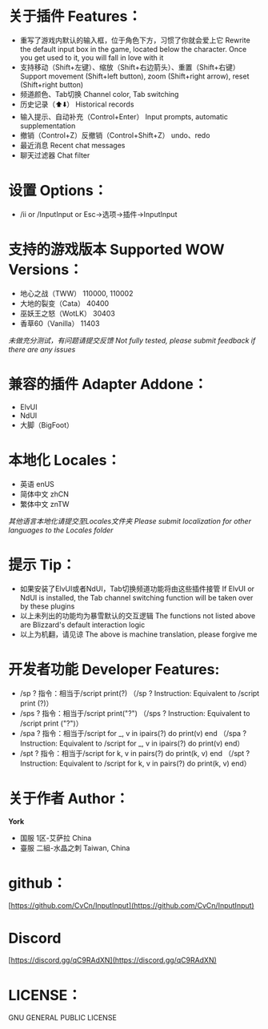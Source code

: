 
# 关于插件 Features：
- 重写了游戏内默认的输入框，位于角色下方，习惯了你就会爱上它 Rewrite the default input box in the game, located below the character. Once you get used to it, you will fall in love with it
- 支持移动（Shift+左键）、缩放（Shift+右边箭头）、重置（Shift+右键）Support movement (Shift+left button), zoom (Shift+right arrow), reset (Shift+right button)
- 频道颜色、Tab切换 Channel color, Tab switching
- 历史记录（⬆️⬇️） Historical records
- 输入提示、自动补充（Control+Enter） Input prompts, automatic supplementation
- 撤销（Control+Z）反撤销（Control+Shift+Z） undo、redo
- 最近消息 Recent chat messages
- 聊天过滤器 Chat filter

# 设置 Options：
- /ii or /InputInput or Esc->选项->插件->InputInput

# 支持的游戏版本 Supported WOW Versions：
- 地心之战（TWW） 110000, 110002
- 大地的裂变（Cata） 40400
- 巫妖王之怒（WotLK） 30403
- 香草60（Vanilla） 11403

*未做充分测试，有问题请提交反馈 Not fully tested, please submit feedback if there are any issues*

# 兼容的插件 Adapter Addone：
- ElvUI
- NdUI
- 大脚（BigFoot）

# 本地化 Locales：
- 英语 enUS
- 简体中文 zhCN
- 繁体中文 znTW

*其他语言本地化请提交至Locales文件夹 Please submit localization for other languages to the Locales folder*

# 提示 Tip：
- 如果安装了ElvUI或者NdUI，Tab切换频道功能将由这些插件接管 If ElvUI or NdUI is installed, the Tab channel switching function will be taken over by these plugins
- 以上未列出的功能均为暴雪默认的交互逻辑 The functions not listed above are Blizzard's default interaction logic
- 以上为机翻，请见谅 The above is machine translation, please forgive me

# 开发者功能 Developer Features:
- /sp ? 指令：相当于/script print(?) （/sp ?  Instruction: Equivalent to /script print (?)）
- /sps ? 指令：相当于/script print("?") （/sps ?  Instruction: Equivalent to /script print ("?")）
- /spa ? 指令：相当于/script for _, v in ipairs(?) do print(v) end （/spa ?  Instruction: Equivalent to /script for _, v in ipairs(?) do print(v) end）
- /spt ? 指令：相当于/script for k, v in pairs(?) do print(k, v) end （/spt ?  Instruction: Equivalent to /script for k, v in pairs(?) do print(k, v) end）

# 关于作者 Author：
**York**
- 国服 1区-艾萨拉 China
- 臺服 二組-水晶之刺 Taiwan, China

# github：
[https://github.com/CvCn/InputInput](https://github.com/CvCn/InputInput)

# Discord
[https://discord.gg/qC9RAdXN](https://discord.gg/qC9RAdXN)
# LICENSE：
GNU GENERAL PUBLIC LICENSE